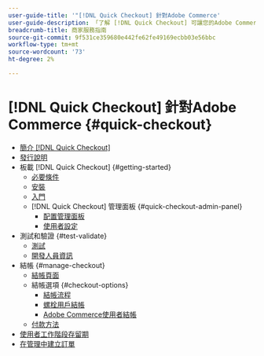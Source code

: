 ```yaml
---
user-guide-title: '"[!DNL Quick Checkout] 針對Adobe Commerce'
user-guide-description: 「了解 [!DNL Quick Checkout] 可讓您的Adobe Commerce執行個體受益，以及如何成功上線並設定擴充功能。」
breadcrumb-title: 商家服務指南
source-git-commit: 9f531ce359680e442fe62fe49169ecbb03e56bbc
workflow-type: tm+mt
source-wordcount: '73'
ht-degree: 2%

---
```



# [!DNL Quick Checkout] 針對Adobe Commerce {#quick-checkout}

- [簡介 [!DNL Quick Checkout]](overview.md)
- [發行說明](release-notes.md)
- 板載 [!DNL Quick Checkout] {#getting-started}
   - [必要條件](prerequisites.md)
   - [安裝](install.md)
   - [入門](onboarding.md)
   - [!DNL Quick Checkout] 管理面板 {#quick-checkout-admin-panel}
      - [配置管理面板](admin-panel.md)
      - [使用者設定](user-roles-setup.md)
- 測試和驗證 {#test-validate}
   - [測試](testing.md)
   - [開發人員資訊](developer.md)
- 結帳 {#manage-checkout}
   - [結帳頁面](checkout-page.md)
   - 結帳選項 {#checkout-options}
      - [結帳流程](checkout-flow.md)
      - [螺栓用戶結帳](checkout-bolt.md)
      - [Adobe Commerce使用者結帳](checkout-adobe-commerce.md)
   - [付款方法](payment-methods.md)
- [使用者工作階段存留期](user-session-lifetime.md)
- [在管理中建立訂單](create-order-admin.md)
